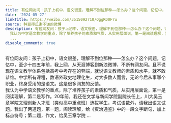```yaml
---
title: 有位网友问：孩子上初中，语文很差，理解不到位那种——怎么办？这个问题，记忆中，至少十四五年前，我上网，从天涯博客到新浪微博，不断有网友问。且不说现在语...
date: '2024-05-27'
linkTitle: https://weibo.com/3515092710/OggRD0F7u
source: 种豆得瓜谢不谦的微博
description: 有位网友问：孩子上初中，语文很差，理解不到位那种——怎么办？这个问题，记忆中，至少十四五年前，我上网，从天涯博客到新浪微博，不断有网友问。且不说现在语文教学体系包括高考中考存在的弊端，就说语文教师的素质和水平，就不敢恭维。中学所有课程，数语外政史地理化生，对大多数人而言，无论今后从事哪个职业，终身受用的是语文。这是很多网友的反馈。<br>
  我认为中学语文教学的重点，除了培养孩子的素质和气质，从实用层面说，第一是阅读理解，第二是写作。20年前，我还在文学与新闻学院副院长任上，川大吴玉章学院文理创新人才班（类似高中重点班）选拔学生，考试语数外，请我出语文试题。我出了两道题，第一题，阅读理解，给《资治通鉴》中的一段文字断句，加上标点符号；第二题，作文，给吴玉章学院
  ...
disable_comments: true
---
```

有位网友问：孩子上初中，语文很差，理解不到位那种——怎么办？这个问题，记忆中，至少十四五年前，我上网，从天涯博客到新浪微博，不断有网友问。且不说现在语文教学体系包括高考中考存在的弊端，就说语文教师的素质和水平，就不敢恭维。中学所有课程，数语外政史地理化生，对大多数人而言，无论今后从事哪个职业，终身受用的是语文。这是很多网友的反馈。<br> 我认为中学语文教学的重点，除了培养孩子的素质和气质，从实用层面说，第一是阅读理解，第二是写作。20年前，我还在文学与新闻学院副院长任上，川大吴玉章学院文理创新人才班（类似高中重点班）选拔学生，考试语数外，请我出语文试题。我出了两道题，第一题，阅读理解，给《资治通鉴》中的一段文字断句，加上标点符号；第二题，作文，给吴玉章学院 ...